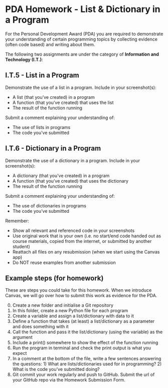 # PDA Homework - List & Dictionary in a Program

For the Personal Development Award (PDA) you are required to demonstrate your understanding of certain programming topics by collecting evidence (often code based) and writing about them.

The following two assignments are under the category of **Information and Technology (I.T.)**:


## I.T.5 - List in a Program

Demonstrate the use of a list in a program. Include in your screenshot(s):

* A list (that you’ve created) in a program
* A function (that you’ve created) that uses the list
* The result of the function running

Submit a comment explaining your understanding of:

* The use of lists in programs
* The code you’ve submitted


## I.T.6 - Dictionary in a Program

Demonstrate the use of a dictionary in a program. Include in your screenshot(s):

* A dictionary (that you’ve created) in a program
* A function (that you’ve created) that uses the dictionary
* The result of the function running

Submit a comment explaining your understanding of:
* The use of dictionaries in programs
* The code you’ve submitted


Remember:

* Show all relevant and referenced code in your screenshots
* Use original work that is your own (i.e. no start/end code handed out as course materials, copied from the internet, or submitted by another student)
* Reattach all files on any resubmission (when we start using the Canvas app)
* Do NOT reuse examples from another submission


## Example steps (for homework)
These are steps you could take for this homework. When we introduce Canvas, we will go over how to submit this work as evidence for the PDA.

0. Create a new folder and initialise a Git repository
1. In this folder, create a new Python file for each program
2. Create a variable and assign a list/dictionary with data to it
3. Define a function that takes (at least) a list/dictionary as a parameter and does something with it
4. Call the function and pass it the list/dictionary (using the variable) as the argument
5. Include a print() somewhere to show the effect of the function running
6. Run the program in terminal and check the print output is what you expect
7. In a comment at the bottom of the file, write a few sentences answering the questions: 1) What are lists/dictionaries used for in programming? 2) What is the code you’ve submitted doing?
8. Git commit your work regularly and push to GitHub. Submit the url of your GitHub repo via the Homework Submission Form.